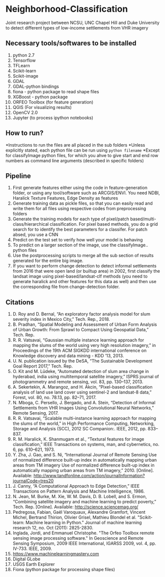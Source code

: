 # Neighborhood-Classification
Joint research project between NCSU, UNC Chapel Hill and Duke University to detect different types of low-income settlements from VHR imagery

## Necessary tools/softwares to be installed
1. python 2.7
2. Tensorflow
3. TFLearn
4. Scikit-learn
5. Scikit-image
6. GDAL
7. GDAL-python bindings
8. fiona - python package to read shape files
9. XGBoost - python package
10. ORFEO Toolbox (for feature generation)
11. QGIS (For visualizing results)
12. OpenCV 2.0
13. Jupyter (to process ipython notebooks)

## How to run?
*Instructions to run the files are all placed in the sub folders
*Unless explicitly stated, each python file can be run using ```python filename```
*Except for classifyImage python files, for which you ahve to give start and end row numbers as command line arguments (described in specific folders)

## Pipeline
1. First generate features either using the code in feature-generation folder, or using any tool/software such as ARCGIS/ENVI. You need NDBI, Haralick Texture Features, Edge Density as features
2. Generate training data as pickle files, so that you can easily read and write them for all files using respective codes from preprocessing folders
3. Generate the training models for each type of pixel/patch based/multi-class/hierarchical classification. For pixel based methods, you do a grid search for to identify the best parameters for a classifer. For patch absed, you use a CNN
4. Predict on the test set to verify how well your model is behaving
5. To predict on a larger section of the image, use the classifyImage.. python files
6. Use the postprocessing scripts to merge all the sub section of results generated for the entire big image.
7. If you want to perform change detection to detect informal settlements from 2016 that were open land (or builtup area) in 2002, first classify the landsat image using pixel-based/landsat-clf methods (you need to generate haralick and other features for this data as well) and then use the corresponding file from change-detection folder.

## Citations
1.  D. Roy and D. Bernal, “An exploratory factor analysis model for slum severity index in Mexico City,” Tech. Rep., 2018.
2.  B. Pradhan, “Spatial Modeling and Assessment of Urban Form Analysis of Urban Growth: From Sprawl to Compact Using Geospatial Data,” Tech. Rep.
3.  R. R. Vatsavai, “Gaussian multiple instance learning approach for mapping the slums of the world using very high resolution imagery,” in Proceedings of the 19th ACM SIGKDD international conference on Knowledge discovery and data mining - KDD ’13, 2013.
4.  U. N. publication issued by the DeSA, “The Sustainable Development Goal Report 2017,” Tech. Rep.
5. O. Kit and M. Lüdeke, “Automated detection of slum area change in hyderabad, india using multitemporal satellite imagery,” ISPRS journal of photogrammetry and remote sensing, vol. 83, pp. 130–137, 2013.
6.  A. Sekertekin, A. Marangoz, and H. Akcin, “Pixel-based classification analysis of land use land cover using sentinel-2 and landsat-8 data,” Forest, vol. 80, no. 78.13, pp. 82–71, 2017.
7.  N. Mboga, C. Persello, J. Bergado, and A. Stein, “Detection of Informal Settlements from VHR Images Using Convolutional Neural Networks,” Remote Sensing, 2017.
8.  R. R. Vatsavai, “Scalable multi-instance learning approach for mapping the slums of the world,” in High Performance Computing, Networking, Storage and Analysis (SCC), 2012 SC Companion:. IEEE, 2012, pp. 833–837.
9. R. M. Haralick, K. Shanmugam et al., “Textural features for image classification,” IEEE Transactions on systems, man, and cybernetics, no. 6, pp. 610–621, 1973.
10. Y. Zha, J. Gao, and S. Ni, “International Journal of Remote Sensing Use of normalized difference built-up index in automatically mapping urban areas from TM imagery Use of normalized difference built-up index in automatically mapping urban areas from TM imagery,” 2010. [Online]. Available: http://www.tandfonline.com/action/journalInformation?journalCode=tres20<F12>
11. J. Canny, “A Computational Approach to Edge Detection,” IEEE Transactions on Pattern Analysis and Machine Intelligence, 1986. 
12. N. Jean, M. Burke, M. Xie, W. M. Davis, D. B. Lobell, and S. Ermon, “Combining satellite imagery and machine learning to predict poverty,” Tech. Rep. [Online]. Available: http://science.sciencemag.org/
13. Pedregosa, Fabian, Gaël Varoquaux, Alexandre Gramfort, Vincent Michel, Bertrand Thirion, Olivier Grisel, Mathieu Blondel et al. "Scikit-learn: Machine learning in Python." Journal of machine learning research 12, no. Oct (2011): 2825-2830.
14. Inglada, Jordi, and Emmanuel Christophe. "The Orfeo Toolbox remote sensing image processing software." In Geoscience and Remote Sensing Symposium, 2009 IEEE International, IGARSS 2009, vol. 4, pp. IV-733. IEEE, 2009.
15. https://www.machinelearningmastery.com
16. Digital GLobe 
17. USGS Earth Explorer
18. Fiona (python package for processing shape files)
